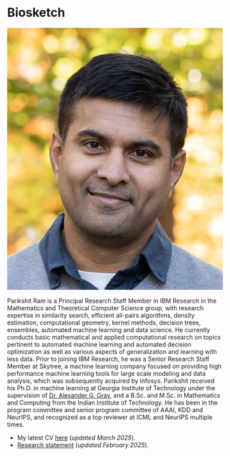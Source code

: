 # Biosketch

![mugshot](./img/pr-mug.jpg)

Parikshit Ram is a Principal Research Staff Member in IBM Research in the Mathematics and Theoretical Computer Science group, with research expertise in similarity search, efficient all-pairs algorithms, density estimation, computational geometry, kernel methods, decision trees, ensembles, automated machine learning and data science. He currently conducts basic mathematical and applied computational research on topics pertinent to automated machine learning and automated decision optimization as well as various aspects of generalization and learning with less data. Prior to joining IBM Research, he was a Senior Research Staff Member at Skytree, a machine learning company focused on providing high performance machine learning tools for large scale modeling and  data analysis, which was subsequently acquired by Infosys. Parikshit received his Ph.D. in machine learning at Georgia Institute of Technology under the supervision of [Dr. Alexander G. Gray](https://www.linkedin.com/in/alexander-gray-b554b64/), and a B.Sc. and M.Sc. in Mathematics and Computing from the Indian Institute of Technology. He has been in the program committee and senior program committee of AAAI, KDD and NeurIPS, and recognized as a top reviewer at ICML and NeurIPS multiple times.


- My latest CV [here](img/pr-cv.pdf) (_updated March 2025_).
- [Research statement](img/pr-rs.pdf) (_updated February 2025_).